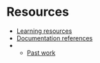 # Resources

- [Learning resources](learning-resources.md)
- [Documentation references](doc-references.md)
- - [Past work](past-work.md)
